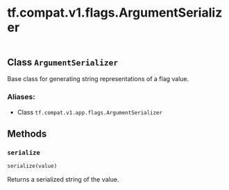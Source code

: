 <div itemscope itemtype="http://developers.google.com/ReferenceObject">
<meta itemprop="name" content="tf.compat.v1.flags.ArgumentSerializer" />
<meta itemprop="path" content="Stable" />
<meta itemprop="property" content="serialize"/>
</div>

# tf.compat.v1.flags.ArgumentSerializer

<!-- Insert buttons -->

<table class="tfo-notebook-buttons tfo-api" align="left">
</table>



## Class `ArgumentSerializer`

<!-- Start diff -->
Base class for generating string representations of a flag value.



### Aliases:

* Class `tf.compat.v1.app.flags.ArgumentSerializer`


<!-- Placeholder for "Used in" -->


## Methods

<h3 id="serialize"><code>serialize</code></h3>

``` python
serialize(value)
```

Returns a serialized string of the value.




